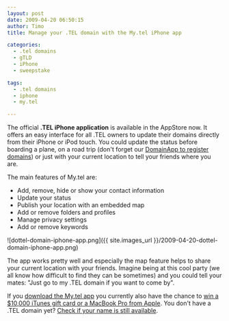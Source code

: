 ```yaml
---
layout: post
date: 2009-04-20 06:50:15
author: Timo
title: Manage your .TEL domain with the My.tel iPhone app

categories:
  - .tel domains
  - gTLD
  - iPhone
  - sweepstake

tags:
  - .tel domains
  - iphone
  - my.tel

---
```


The official **.TEL iPhone application** is available in the AppStore now. It offers an easy interface for all .TEL owners to update their domains directly from their iPhone or iPod touch. You could update the status before boarding a plane, on a road trip (don't forget our [DomainApp to register domains](https://iwantmyname.com/iphone)) or just with your current location to tell your friends where you are.

The main features of My.tel are:

*   Add, remove, hide or show your contact information
*   Update your status
*   Publish your location with an embedded map
*   Add or remove folders and profiles
*   Manage privacy settings
*   Add or remove keywords

![dottel-domain-iphone-app.png]({{ site.images_url }}/2009-04-20-dottel-domain-iphone-app.png)

The app works pretty well and especially the map feature helps to share your current location with your friends. Imagine being at this cool party (we all know how difficult to find they can be sometimes) and you could tell your mates: "Just go to my .TEL domain if you want to come by".

If you [download the My.tel app](http://itunes.apple.com/WebObjects/MZStore.woa/wa/viewSoftware?id=308822420&mt=8) you currently also have the chance to [win a $10,000 iTunes gift card or a MacBook Pro from Apple](https://iwantmyname.com/blog/2009/04/download-domainapp-win-itunes-gift-card-macbook-pro-ipod.htm). You don't have a .TEL domain yet? [Check if your name is still available](https://iwantmyname.com/).
